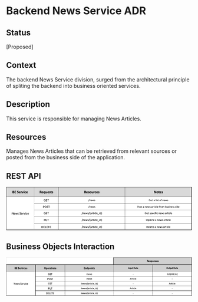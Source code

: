 # Backend News Service ADR

## Status

[Proposed]

## Context

The backend News Service division, surged from the architectural principle of spliting the backend into business oriented services. 

## Description

This service is responsible for managing News Articles.

## Resources

Manages News Articles that can be retrieved from relevant sources or posted from the business side of the application.

## REST API

<img src="../requests/assets/NewsService.png" alt="REST News Service" />

## Business Objects Interaction


<img src="../business-objects/assets/NewsBOs-light.png" alt="Business Objects Interaction"  />